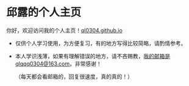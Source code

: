 # 邱露的个人主页

你好，欢迎访问我的个人主页！[ql0304.github.io](https://ql0304.github.io/)

- 仅供个人学习使用，为方便复习，有的地方写得比较简略，请酌情参考。

- 本人学识浅薄，如果有理解错误的地方，请不吝赐教，我的邮箱是qlqqq0304@163.com，非常感谢！

  （每天都会看邮箱的，回复很速度，真的真的！）

